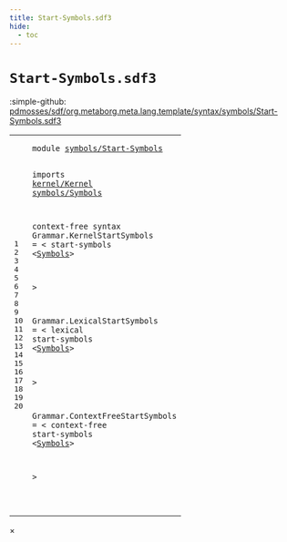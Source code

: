 ```yaml
---
title: Start-Symbols.sdf3
hide:
  - toc
---
```


# `Start-Symbols.sdf3`

:simple-github: [pdmosses/sdf/org.metaborg.meta.lang.template/syntax/symbols/Start-Symbols.sdf3]

[pdmosses/sdf/org.metaborg.meta.lang.template/syntax/symbols/Start-Symbols.sdf3]: https://github.com/pdmosses/sdf/blob/master/org.metaborg.meta.lang.template/syntax/symbols/Start-Symbols.sdf3 "The source file on GitHub"

<div class="sdf3"><table class="highlighttable"><tbody><tr><td class="linenos"><div class="linenodiv"><pre><span></span>1
2
3
4
5
6
7
8
9
10
11
12
13
14
15
16
17
18
19
20
</pre></div></td>
<td class="code"><pre><code><span class="keyword">module</span> <a href="../../sdf2-core/Sdf2-Syntax.sdf3/#symbols/Start-Symbols_10_8" id="symbols/Start-Symbols_1_8" title="Referenced at ../../sdf2-core/Sdf2-Syntax.sdf3 line 11">symbols/Start-Symbols</a>

<span class="keyword">imports</span> <a href="../../kernel/Kernel.sdf3/#kernel/Kernel_0_7" id="kernel/Kernel_3_9" title="Defined at ../../kernel/Kernel.sdf3 line 1">kernel/Kernel</a>
<a href="../Symbols.sdf3/#symbols/Symbols_0_7" id="symbols/Symbols_4_1" title="Defined at ../Symbols.sdf3 line 1">symbols/Symbols</a>

<span class="keyword">context-free syntax</span>
<span id="Grammar_7_1" title="Not referenced locally, nor via imports">Grammar</span>.<span class="cons_Constructor"><span id="KernelStartSymbols_7_9" title="Not referenced locally, nor via imports">KernelStartSymbols</span></span> = &lt;
  <span class="cons_String">start-symbols</span> &lt;<a href="../Symbols.sdf3/#Symbols_7_0" id="Symbols_8_18" title="Defined at ../Symbols.sdf3 line 8">Symbols</a>&gt;

  &gt;

<span id="Grammar_12_1" title="Not referenced locally, nor via imports">Grammar</span>.<span class="cons_Constructor"><span id="LexicalStartSymbols_12_9" title="Not referenced locally, nor via imports">LexicalStartSymbols</span></span> = &lt;
  <span class="cons_String">lexical</span> <span class="cons_String">start-symbols</span> &lt;<a href="../Symbols.sdf3/#Symbols_7_0" id="Symbols_13_26" title="Defined at ../Symbols.sdf3 line 8">Symbols</a>&gt;

  &gt;

<span id="Grammar_17_1" title="Not referenced locally, nor via imports">Grammar</span>.<span class="cons_Constructor"><span id="ContextFreeStartSymbols_17_9" title="Not referenced locally, nor via imports">ContextFreeStartSymbols</span></span> = &lt;
  <span class="cons_String">context-free</span> <span class="cons_String">start-symbols</span> &lt;<a href="../Symbols.sdf3/#Symbols_7_0" id="Symbols_18_31" title="Defined at ../Symbols.sdf3 line 8">Symbols</a>&gt;

  &gt;

</code></pre></td></tr></tbody></table></div>

<div id="modal">
  <div id="modal-content">
    <span id="modal-close">&times;</span>
    <h2 id="modal-h2"></h2>
    <p  id="modal-p"></p>
    <ul id="modal-ul"></ul>
  </div>
</div>
